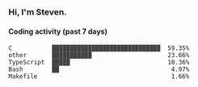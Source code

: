 ### Hi, I'm Steven.

#### Coding activity (past 7 days)
```
C           ▓▓▓▓▓▓▓▓▓▓▓▓▓▓▓▓▓▓▓▓▓▓▓▓▓▓▓▓▓▓  59.35%
other       ▓▓▓▓▓▓▓▓▓▓▓                     23.66%
TypeScript  ▓▓▓▓▓                           10.36%
Bash        ▓▓                               4.97%
Makefile                                     1.66%
```
